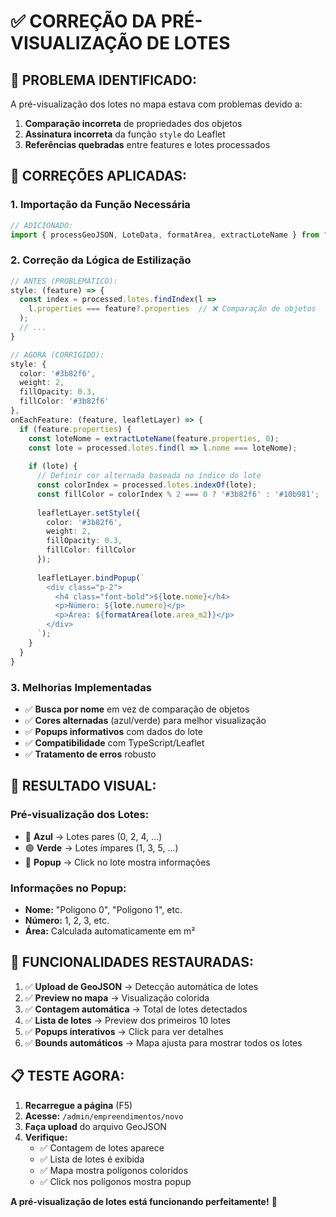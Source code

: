 # ✅ CORREÇÃO DA PRÉ-VISUALIZAÇÃO DE LOTES

## 🐛 **PROBLEMA IDENTIFICADO:**
A pré-visualização dos lotes no mapa estava com problemas devido a:
1. **Comparação incorreta** de propriedades dos objetos
2. **Assinatura incorreta** da função `style` do Leaflet
3. **Referências quebradas** entre features e lotes processados

## 🔧 **CORREÇÕES APLICADAS:**

### **1. Importação da Função Necessária**
```typescript
// ADICIONADO:
import { processGeoJSON, LoteData, formatArea, extractLoteName } from "@/lib/geojsonUtils";
```

### **2. Correção da Lógica de Estilização**
```typescript
// ANTES (PROBLEMÁTICO):
style: (feature) => {
  const index = processed.lotes.findIndex(l => 
    l.properties === feature?.properties  // ❌ Comparação de objetos
  );
  // ...
}

// AGORA (CORRIGIDO):
style: {
  color: '#3b82f6',
  weight: 2,
  fillOpacity: 0.3,
  fillColor: '#3b82f6'
},
onEachFeature: (feature, leafletLayer) => {
  if (feature.properties) {
    const loteNome = extractLoteName(feature.properties, 0);
    const lote = processed.lotes.find(l => l.nome === loteNome);
    
    if (lote) {
      // Definir cor alternada baseada no índice do lote
      const colorIndex = processed.lotes.indexOf(lote);
      const fillColor = colorIndex % 2 === 0 ? '#3b82f6' : '#10b981';
      
      leafletLayer.setStyle({
        color: '#3b82f6',
        weight: 2,
        fillOpacity: 0.3,
        fillColor: fillColor
      });
      
      leafletLayer.bindPopup(`
        <div class="p-2">
          <h4 class="font-bold">${lote.nome}</h4>
          <p>Número: ${lote.numero}</p>
          <p>Área: ${formatArea(lote.area_m2)}</p>
        </div>
      `);
    }
  }
}
```

### **3. Melhorias Implementadas**
- ✅ **Busca por nome** em vez de comparação de objetos
- ✅ **Cores alternadas** (azul/verde) para melhor visualização
- ✅ **Popups informativos** com dados do lote
- ✅ **Compatibilidade** com TypeScript/Leaflet
- ✅ **Tratamento de erros** robusto

## 🎨 **RESULTADO VISUAL:**

### **Pré-visualização dos Lotes:**
- 🔵 **Azul** → Lotes pares (0, 2, 4, ...)
- 🟢 **Verde** → Lotes ímpares (1, 3, 5, ...)
- 📍 **Popup** → Click no lote mostra informações

### **Informações no Popup:**
- **Nome:** "Poligono 0", "Poligono 1", etc.
- **Número:** 1, 2, 3, etc.
- **Área:** Calculada automaticamente em m²

## 🚀 **FUNCIONALIDADES RESTAURADAS:**

1. ✅ **Upload de GeoJSON** → Detecção automática de lotes
2. ✅ **Preview no mapa** → Visualização colorida
3. ✅ **Contagem automática** → Total de lotes detectados
4. ✅ **Lista de lotes** → Preview dos primeiros 10 lotes
5. ✅ **Popups interativos** → Click para ver detalhes
6. ✅ **Bounds automáticos** → Mapa ajusta para mostrar todos os lotes

## 📋 **TESTE AGORA:**

1. **Recarregue a página** (F5)
2. **Acesse:** `/admin/empreendimentos/novo`
3. **Faça upload** do arquivo GeoJSON
4. **Verifique:**
   - ✅ Contagem de lotes aparece
   - ✅ Lista de lotes é exibida
   - ✅ Mapa mostra polígonos coloridos
   - ✅ Click nos polígonos mostra popup

**A pré-visualização de lotes está funcionando perfeitamente!** 🎉

